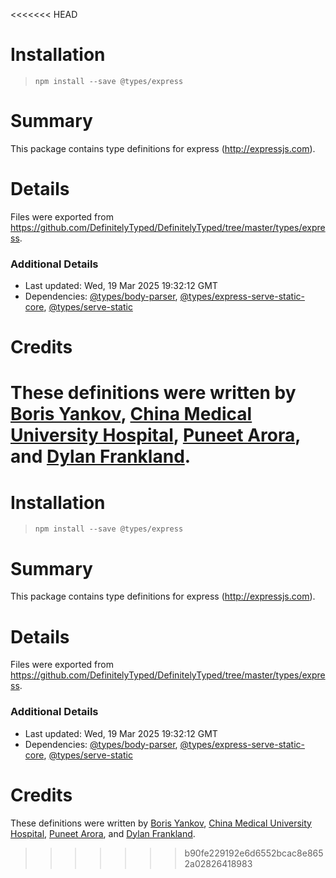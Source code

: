 <<<<<<< HEAD
# Installation
> `npm install --save @types/express`

# Summary
This package contains type definitions for express (http://expressjs.com).

# Details
Files were exported from https://github.com/DefinitelyTyped/DefinitelyTyped/tree/master/types/express.

### Additional Details
 * Last updated: Wed, 19 Mar 2025 19:32:12 GMT
 * Dependencies: [@types/body-parser](https://npmjs.com/package/@types/body-parser), [@types/express-serve-static-core](https://npmjs.com/package/@types/express-serve-static-core), [@types/serve-static](https://npmjs.com/package/@types/serve-static)

# Credits
These definitions were written by [Boris Yankov](https://github.com/borisyankov), [China Medical University Hospital](https://github.com/CMUH), [Puneet Arora](https://github.com/puneetar), and [Dylan Frankland](https://github.com/dfrankland).
=======
# Installation
> `npm install --save @types/express`

# Summary
This package contains type definitions for express (http://expressjs.com).

# Details
Files were exported from https://github.com/DefinitelyTyped/DefinitelyTyped/tree/master/types/express.

### Additional Details
 * Last updated: Wed, 19 Mar 2025 19:32:12 GMT
 * Dependencies: [@types/body-parser](https://npmjs.com/package/@types/body-parser), [@types/express-serve-static-core](https://npmjs.com/package/@types/express-serve-static-core), [@types/serve-static](https://npmjs.com/package/@types/serve-static)

# Credits
These definitions were written by [Boris Yankov](https://github.com/borisyankov), [China Medical University Hospital](https://github.com/CMUH), [Puneet Arora](https://github.com/puneetar), and [Dylan Frankland](https://github.com/dfrankland).
>>>>>>> b90fe229192e6d6552bcac8e8652a02826418983
